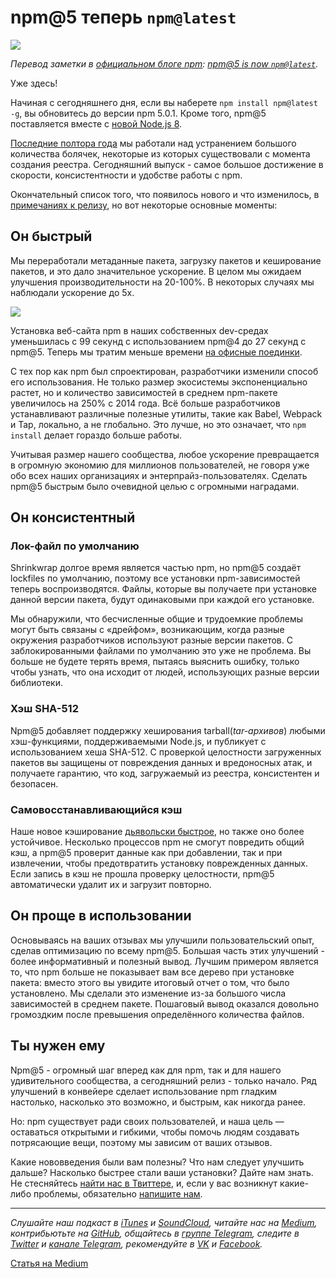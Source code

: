 # npm@5 теперь `npm@latest`

![](https://cdn-images-1.medium.com/max/1600/1*9nI6dL1Z-8cqFpCX96zVFA.gif)

*Перевод заметки в [официальном блоге npm](https://medium.com/npm-inc): [npm@5 is now `npm@latest`](https://medium.com/npm-inc/npm-5-is-now-npm-latest-d674e9e3b0ec).*

Уже здесь!

Начиная с сегодняшнего дня, если вы наберете `npm install npm@latest -g`, вы обновитесь до версии npm 5.0.1. Кроме того, npm@5 поставляется вместе с [новой Node.js 8](https://medium.com/@nodejs/node-js-8-big-improvements-for-the-debugging-and-native-module-ecosystem-58454861f2fc).

[Последние полтора года](https://www.youtube.com/watch?v=5CcaebJeXFU&feature=youtu.be&t=24m21s) мы работали над устранением большого количества болячек, некоторые из которых существовали с момента создания реестра. Сегодняшний выпуск - самое большое достижение в скорости, консистентности и удобстве работы с npm.

Окончательный список того, что появилось нового и что изменилось, в [примечаниях к релизу](http://blog.npmjs.org/post/161081169345/v500), но вот некоторые основные моменты:

## Он быстрый
Мы переработали метаданные пакета, загрузку пакетов и кеширование пакетов, и это дало значительное ускорение. В целом мы ожидаем улучшения производительности на 20-100%. В некоторых случаях мы наблюдали ускорение до 5x.

![](https://cdn-images-1.medium.com/max/1600/0*K1Wb1ERhtAHLRG0m.)

Установка веб-сайта npm в наших собственных dev-средах уменьшилась с 99 секунд с использованием npm@4 до 27 секунд с npm@5. Теперь мы тратим меньше времени [на офисные поединки](https://twitter.com/AhmadNassri/status/859934689863245825).

С тех пор как npm был спроектирован, разработчики изменили способ его использования. Не только размер экосистемы экспоненциально растет, но и количество зависимостей в среднем npm-пакете увеличилось на 250% с 2014 года. Всё больше разработчиков устанавливают различные полезные утилиты, такие как Babel, Webpack и Tap, локально, а не глобально. Это лучше, но это означает, что `npm install` делает гораздо больше работы.

Учитывая размер нашего сообщества, любое ускорение превращается в огромную экономию для миллионов пользователей, не говоря уже обо всех наших организациях и энтерпрайз-пользователях. Сделать npm@5 быстрым было очевидной целью с огромными наградами.

## Он консистентный
### Лок-файл по умолчанию
Shrinkwrap долгое время является частью npm, но npm@5 создаёт lockfiles по умолчанию, поэтому все установки npm-зависимостей теперь воспроизводятся. Файлы, которые вы получаете при установке данной версии пакета, будут одинаковыми при каждой его установке.

Мы обнаружили, что бесчисленные общие и трудоемкие проблемы могут быть связаны с «дрейфом», возникающим, когда разные окружения разработчиков используют разные версии пакетов. С заблокированными файлами по умолчанию это уже не проблема. Вы больше не будете терять время, пытаясь выяснить ошибку, только чтобы узнать, что она исходит от людей, использующих разные версии библиотеки.

### Хэш SHA-512
Npm@5 добавляет поддержку хеширования tarball(*tar-архивов*) любыми хэш-функциями, поддерживаемыми Node.js, и публикует с использованием хеша SHA-512. С проверкой целостности загруженных пакетов вы защищены от повреждения данных и вредоносных атак, и получаете гарантию, что код, загружаемый из реестра, консистентен и безопасен.

### Самовосстанавливающийся кэш
Наше новое кэширование [дьявольски быстрое](https://twitter.com/maybekatz/status/865393382260056064), но также оно более устойчивое. Несколько процессов npm не смогут повредить общий кэш, а npm@5 проверит данные как при добавлении, так и при извлечении, чтобы предотвратить установку поврежденных данных. Если запись в кэш не прошла проверку целостности, npm@5 автоматически удалит их и загрузит повторно.

## Он проще в использовании
Основываясь на ваших отзывах мы улучшили пользовательский опыт, сделав оптимизацию по всему npm@5. Большая часть этих улучшений - более информативный и полезный вывод. Лучшим примером является то, что npm больше не показывает вам все дерево при установке пакета: вместо этого вы увидите итоговый отчет о том, что было установлено. Мы сделали это изменение из-за большого числа зависимостей в среднем пакете. Пошаговый вывод оказался довольно громоздким после превышения определённого количества файлов.

## Ты нужен ему
Npm@5 - огромный шаг вперед как для npm, так и для нашего удивительного сообщества, а сегодняшний релиз - только начало. Ряд улучшений в конвейере сделает использование npm гладким настолько, насколько это возможно, и быстрым, как никогда ранее.

Но: npm существует ради своих пользователей, и наша цель — оставаться открытыми и гибкими, чтобы помочь людям создавать потрясающие вещи, поэтому мы зависим от ваших отзывов.

Какие нововведения были вам полезны? Что нам следует улучшить дальше? Насколько быстрее стали ваши установки? Дайте нам знать. Не стесняйтесь [найти нас в Твиттере](https://twitter.com/npmjs), и, если у вас возникнут какие-либо проблемы, обязательно [напишите нам](mailto:support@npmjs.com).

---

*Слушайте наш подкаст в [iTunes](https://itunes.apple.com/ru/podcast/девшахта/id1226773343) и [SoundCloud](https://soundcloud.com/devschacht), читайте нас на [Medium](https://medium.com/devschacht), контрибьютьте на [GitHub](https://github.com/devSchacht), общайтесь в [группе Telegram](https://t.me/devSchacht), следите в [Twitter](https://twitter.com/DevSchacht) и [канале Telegram](https://t.me/devSchachtChannel), рекомендуйте в [VK](https://vk.com/devschacht) и [Facebook](https://www.facebook.com/devSchacht).*

[Статья на Medium](https://medium.com/devschacht/npm-5-is-now-npm-latest-9ef037c9f5f5)
